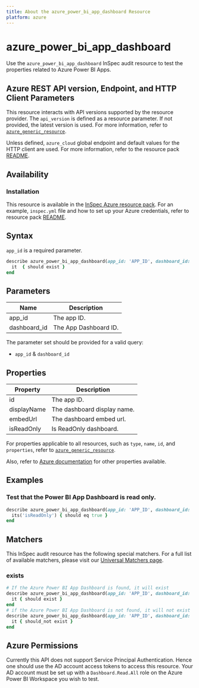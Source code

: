 ```yaml
---
title: About the azure_power_bi_app_dashboard Resource
platform: azure
---
```


# azure_power_bi_app_dashboard

Use the `azure_power_bi_app_dashboard` InSpec audit resource to test the properties related to Azure Power BI Apps.

## Azure REST API version, Endpoint, and HTTP Client Parameters

This resource interacts with API versions supported by the resource provider. The `api_version` is defined as a resource parameter.
If not provided, the latest version is used. For more information, refer to [`azure_generic_resource`](azure_generic_resource.md).

Unless defined, `azure_cloud` global endpoint and default values for the HTTP client are used. For more information, refer to the resource pack [README](../../README.md).

## Availability

### Installation

This resource is available in the [InSpec Azure resource pack](https://github.com/inspec/inspec-azure). For an example, `inspec.yml` file and how to set up your Azure credentials, refer to resource pack [README](../../README.md#Service-Principal).

## Syntax

`app_id` is a required parameter.

```ruby
describe azure_power_bi_app_dashboard(app_id: 'APP_ID', dashboard_id: 'DASHBOARD_ID') do
  it  { should exist }
end
```

## Parameters

| Name           | Description                                                                      |
|----------------|----------------------------------------------------------------------------------|
| app_id         | The app ID.                                                                      |
| dashboard_id   | The App Dashboard ID.                                                            |

The parameter set should be provided for a valid query:

- `app_id` & `dashboard_id`

## Properties

| Property                            | Description                                                      |
|-------------------------------------|------------------------------------------------------------------|
| id                                  | The app ID.                                                      |
| displayName                         | The dashboard display name.                                      |
| embedUrl                            | The dashboard embed url.                                         |
| isReadOnly                          | Is ReadOnly dashboard.                                           |

For properties applicable to all resources, such as `type`, `name`, `id`, and `properties`, refer to [`azure_generic_resource`](azure_generic_resource.md#properties).

Also, refer to [Azure documentation](https://docs.microsoft.com/en-us/rest/api/power-bi/apps/get-dashboard) for other properties available.

## Examples

### Test that the Power BI App Dashboard is read only.

```ruby
describe azure_power_bi_app_dashboard(app_id: 'APP_ID', dashboard_id: 'DASHBOARD_ID')  do
  its('isReadOnly') { should eq true }
end
```

## Matchers

This InSpec audit resource has the following special matchers. For a full list of available matchers, please visit our [Universal Matchers page](/inspec/matchers/).

### exists

```ruby
# If the Azure Power BI App Dashboard is found, it will exist
describe azure_power_bi_app_dashboard(app_id: 'APP_ID', dashboard_id: 'DASHBOARD_ID')  do
  it { should exist }
end
# if the Azure Power BI App Dashboard is not found, it will not exist
describe azure_power_bi_app_dashboard(app_id: 'APP_ID', dashboard_id: 'DASHBOARD_ID')  do
  it { should_not exist }
end
```

## Azure Permissions

Currently this API does not support Service Principal Authentication. Hence one should use the AD account access tokens to access this resource.
Your AD account must be set up with a `Dashboard.Read.All` role on the Azure Power BI Workspace you wish to test.